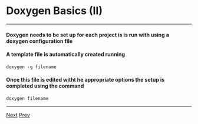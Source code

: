 # Doxygen Basics (II)

***
#### Doxygen needs to be set up for each project is is run with using a doxygen configuration file
#### A template file is automatically created running
```
doxygen -g filename
```
#### Once this file is edited witht he appropriate options the setup is completed using the command
```
doxygen filename
``` 
***

[Next](https://github.com/AustinCerny/CSCI582_Presentation3/blob/master/slide09.md)
[Prev](https://github.com/AustinCerny/CSCI582_Presentation3/blob/master/slide07.md)
